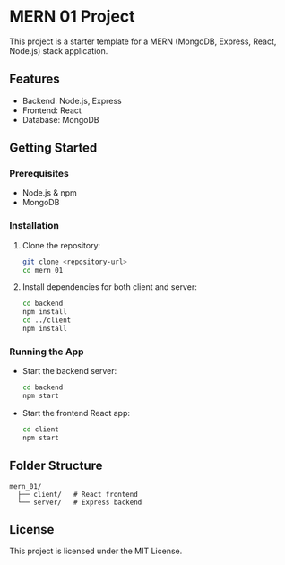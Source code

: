 # MERN 01 Project

This project is a starter template for a MERN (MongoDB, Express, React, Node.js) stack application.

## Features

- Backend: Node.js, Express
- Frontend: React
- Database: MongoDB

## Getting Started

### Prerequisites

- Node.js & npm
- MongoDB

### Installation

1. Clone the repository:
   ```bash
   git clone <repository-url>
   cd mern_01
   ```
2. Install dependencies for both client and server:
   ```bash
   cd backend
   npm install
   cd ../client
   npm install
   ```

### Running the App

- Start the backend server:
  ```bash
  cd backend
  npm start
  ```
- Start the frontend React app:
  ```bash
  cd client
  npm start
  ```

## Folder Structure

```
mern_01/
  ├── client/   # React frontend
  └── server/   # Express backend
```

## License

This project is licensed under the MIT License.
